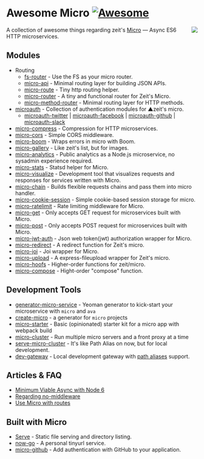 # Awesome Micro [![Awesome](https://cdn.rawgit.com/sindresorhus/awesome/d7305f38d29fed78fa85652e3a63e154dd8e8829/media/badge.svg)](https://github.com/sindresorhus/awesome)

<img align="right" src="https://camo.githubusercontent.com/67335088cb7b156fb779f6d60635e70780efe714/68747470733a2f2f636c6475702e636f6d2f4a446d6d4858337568462e737667" />

A collection of awesome things regarding zeit's [Micro](https://github.com/zeit/micro) — Async ES6 HTTP microservices.

## Modules

- Routing
  - [fs-router](https://github.com/jesseditson/fs-router) - Use the FS as your micro router.
  - [micro-api](https://github.com/possibilities/micro-api) - Minimal routing layer for building JSON APIs.
  - [micro-route](https://github.com/dotcypress/micro-route) - Tiny http routing helper.
  - [micro-router](https://github.com/pedronauck/micro-router) - A tiny and functional router for Zeit's Micro.
  - [micro-method-router](https://github.com/jamo/micro-method-router) - Minimal routing layer for HTTP methods.
- [microauth](https://github.com/microauth) - Collection of authentication modules for ▲zeit's micro.
  - [microauth-twitter](https://github.com/microauth/microauth-twitter) | [microauth-facebook](https://github.com/microauth/microauth-facebook) | [microauth-github](https://github.com/microauth/microauth-github) | [microauth-slack](https://github.com/microauth/microauth-slack)
- [micro-compress](https://github.com/joakimbeng/micro-compress) - Compression for HTTP microservices.
- [micro-cors](https://github.com/possibilities/micro-cors) - Simple CORS middleware.
- [micro-boom](https://github.com/onbjerg/micro-boom) - Wraps errors in micro with Boom.
- [micro-gallery](https://github.com/andreasmcdermott/micro-gallery) - Like zeit's list, but for images.
- [micro-analytics](https://github.com/mxstbr/micro-analytics) - Public analytics as a Node.js microservice, no sysadmin experience required.
- [micro-stats](https://github.com/dotcypress/micro-stats) - Statsd helper for Micro.
- [micro-visualize](https://github.com/onbjerg/micro-visualize) - Development tool that visualizes requests and responses for services written with Micro.
- [micro-chain](https://github.com/dimapaloskin/micro-chain) - Builds flexible requests chains and pass them into micro handler.
- [micro-cookie-session](https://github.com/billymoon/micro-cookie-session) - Simple cookie-based session storage for micro.
- [micro-ratelimit](https://github.com/dotcypress/micro-ratelimit) - Rate limiting middleware for Micro.
- [micro-get](https://github.com/romuloalves/micro-get) - Only accepts GET request for microservices built with Micro.
- [micro-post](https://github.com/romuloalves/micro-post) - Only accepts POST request for microservices built with Micro.
- [micro-jwt-auth](https://github.com/kandros/micro-jwt-auth) - Json web token(jwt) authorization wrapper for Micro.
- [micro-redirect](https://www.npmjs.com/package/micro-redirect) - A redirect function for Zeit's micro.
- [micro-joi](https://github.com/stearm/micro-joi) - Joi wrapper for Micro.
- [micro-upload](https://github.com/julianduque/micro-upload) - A express-fileupload wrapper for Zeit's micro.
- [micro-hoofs](https://github.com/KaleoSoftware/micro-hoofs) - Higher-order functions for zeit/micro.
- [micro-compose](https://github.com/microauth/micro-compose) - Hight-order "compose" function.

## Development Tools

- [generator-micro-service](https://github.com/vadimdemedes/generator-micro-service) - Yeoman generator to kick-start your microservice with `micro` and `ava`
- [create-micro](https://github.com/romuloalves/create-micro) - a generator for `micro` projects
- [micro-starter](https://github.com/samtgarson/micro-starter) - Basic (opinionated) starter kit for a micro app with webpack build
- [micro-cluster](https://github.com/zeit/micro-cluster) - Run multiple micro servers and a front proxy at a time
- [serve-micro-cluster](https://github.com/tylersnyder/serve-micro-cluster) - It's like Path Alias on now, but for local development.
- [dev-gateway](https://github.com/dimapaloskin/dev-gateway) - Local development gateway with [path aliases](https://zeit.co/docs/features/path-aliases) support.

## Articles & FAQ

- [Minimum Viable Async with Node 6](https://gist.github.com/rauchg/8199de60db48026a6670620a1c33b700)
- [Regarding no-middleware](https://github.com/zeit/micro/issues/8)
- [Use Micro with routes](https://github.com/zeit/micro/issues/16#issuecomment-193518395)

## Built with Micro

- [Serve](https://github.com/zeit/serve) - Static file serving and directory listing.
- [now-go](https://github.com/amio/now-go) - A personal tinyurl service.
- [micro-github](https://github.com/mxstbr/micro-github) - Add authentication with GitHub to your application.
